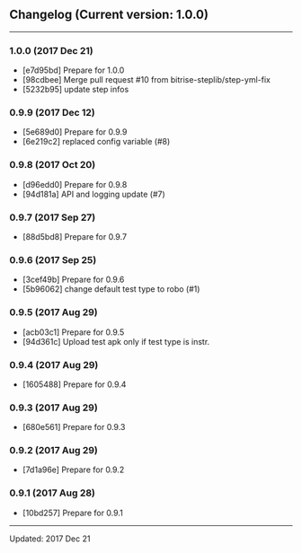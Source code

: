 ## Changelog (Current version: 1.0.0)

-----------------

### 1.0.0 (2017 Dec 21)

* [e7d95bd] Prepare for 1.0.0
* [98cdbee] Merge pull request #10 from bitrise-steplib/step-yml-fix
* [5232b95] update step infos

### 0.9.9 (2017 Dec 12)

* [5e689d0] Prepare for 0.9.9
* [6e219c2] replaced config variable (#8)

### 0.9.8 (2017 Oct 20)

* [d96edd0] Prepare for 0.9.8
* [94d181a] API and logging update (#7)

### 0.9.7 (2017 Sep 27)

* [88d5bd8] Prepare for 0.9.7

### 0.9.6 (2017 Sep 25)

* [3cef49b] Prepare for 0.9.6
* [5b96062] change default test type to robo (#1)

### 0.9.5 (2017 Aug 29)

* [acb03c1] Prepare for 0.9.5
* [94d361c] Upload test apk only if test type is instr.

### 0.9.4 (2017 Aug 29)

* [1605488] Prepare for 0.9.4

### 0.9.3 (2017 Aug 29)

* [680e561] Prepare for 0.9.3

### 0.9.2 (2017 Aug 29)

* [7d1a96e] Prepare for 0.9.2

### 0.9.1 (2017 Aug 28)

* [10bd257] Prepare for 0.9.1

-----------------

Updated: 2017 Dec 21